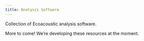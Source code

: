 ```yaml
---
title: Analysis Software
---
```


Collection of Ecoacoustic analysis software.

More to come! We’re developing these resources at the moment.